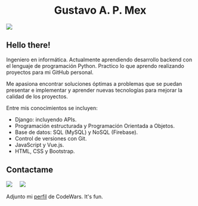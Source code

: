 <h1 align='center'> Gustavo A. P. Mex </h1>
<img src="https://media-exp1.licdn.com/dms/image/C4E16AQGQzAm2yEHlKg/profile-displaybackgroundimage-shrink_350_1400/0/1668439965964?e=1674691200&v=beta&t=-zudFDfMD62ZFPP7dScpkGEhZNGODOgbP4DqtzrTdPg">

## Hello there!
Ingeniero en informática. Actualmente aprendiendo desarrollo backend con el lenguaje de programación Python. Practico lo que aprendo realizando proyectos para mi GitHub personal.

Me apasiona encontrar soluciones óptimas a problemas que se puedan presentar e implementar y aprender nuevas tecnologías para mejorar la calidad de los proyectos.

Entre mis conocimientos se incluyen:
- Django: incluyendo APIs.
- Programación estructurada y Programación Orientada a Objetos.
- Base de datos: SQL (MySQL) y NoSQL (Firebase).
- Control de versiones con Git.
- JavaScript y Vue.js.
- HTML, CSS y Bootstrap.

## Contactame
<p>
<a href="https://twitter.com/gustavopmex" target="_blank"><img src="https://img.shields.io/badge/twitter-%231DA1F2.svg?&style=for-the-badge&logo=twitter&logoColor=white" /></a>&nbsp;&nbsp;&nbsp;&nbsp;
<a href="https://www.linkedin.com/in/gustavopmex/" target="_blank"><img src="https://img.shields.io/badge/linkedin-%230077B5.svg?&style=for-the-badge&logo=linkedin&logoColor=white" /></a>&nbsp;&nbsp;&nbsp;&nbsp;
</p>

Adjunto mi [perfil](https://www.codewars.com/users/GustavoPMex) de CodeWars. It's fun.


<!--
**GustavoPMex/GustavoPMex** is a ✨ _special_ ✨ repository because its `README.md` (this file) appears on your GitHub profile.

Here are some ideas to get you started:

- 🔭 I’m currently working on ...
- 🌱 I’m currently learning ...
- 👯 I’m looking to collaborate on ...
- 🤔 I’m looking for help with ...
- 💬 Ask me about ...
- 📫 How to reach me: ...
- 😄 Pronouns: ...
- ⚡ Fun fact: ...
-->
